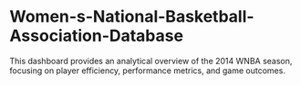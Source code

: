 # Women-s-National-Basketball-Association-Database
This dashboard provides an analytical overview of the 2014 WNBA season, focusing on player efficiency, performance metrics, and game outcomes.
